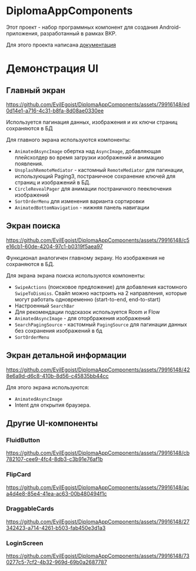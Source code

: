 # DiplomaAppComponents
Этот проект - набор программных компонент для создания Android-приложения, разработанный в рамках ВКР.

Для этого проекта написана [документация](https://github.com/EvilEgoist/DiplomaAppComponents/blob/master/Documentation.md#это-набор-компонентов-для-android-приложения-разработанный-в-рамках-вкр)

# Демонстрация UI

## Главный экран
https://github.com/EvilEgoist/DiplomaAppComponents/assets/79916148/ed0d14e1-a716-4c31-b8fa-8d08ae0330ee

Используется пагинация данных, изображения и их ключи страниц сохраняются в БД

Для главного экрана используются компоненты:
- `AnimatedAsyncImage` обертка над `AsyncImage`, добавляющая плейсхолдер во время загрузки изображений и анимацию появления.
- `UnsplashRemoteMediator` - кастомный `RemoteMediator` для пагинации, использующий Paging3, постраничное сохранение ключей для страниц и изображений в БД.
- `CircleRevealPager` для анимации постраничного пееключения изображений
- `SortOrderMenu` для изменения варианта сортировки
- `AnimatedBottomNavigation` - нижняя панель навигации

## Экран поиска

https://github.com/EvilEgoist/DiplomaAppComponents/assets/79916148/c5e16cb1-60de-4204-97c1-b0319f5aea97

Функционал аналогичен главному экрану. Но изображения не сохраняются в БД.

Для экрана экрана поиска используются компоненты:
- `SwipeActions` (поисковое предложение) для добавления кастомного `SwipeToDismiss`. Свайп можно настроить на 2 направления, которые могут работать одновременно (start-to-end, end-to-start)
- Настроенный `SearchBar` 
- Для рекомендации подсказок используется Room и Flow
- `AnimatedAsyncImage` - для оторбражения изображений
- `SearchPagingSource` - кастомный `PagingSource` для пагинации данных без сохранения изображений в бд
- `SortOrderMenu`

## Экран детальной информации

https://github.com/EvilEgoist/DiplomaAppComponents/assets/79916148/428e6a9d-d6c8-410b-8d56-c45835bb44cc

Для этого экрана используются:
- `AnimatedAsyncImage`
- Intent для открытия браузера.

## Другие UI-компоненты

### FluidButton
https://github.com/EvilEgoist/DiplomaAppComponents/assets/79916148/cb782107-cee9-4fc4-8db3-c3b91e76af1b

### FlipCard
https://github.com/EvilEgoist/DiplomaAppComponents/assets/79916148/aca4d4e8-85e4-41ea-ac63-00b480494f1c

### DraggableCards
https://github.com/EvilEgoist/DiplomaAppComponents/assets/79916148/27342423-a714-4261-b503-fab450e3d1a3

### LoginScreen
https://github.com/EvilEgoist/DiplomaAppComponents/assets/79916148/730277c5-7cf2-4b32-969d-69b0a2687787
